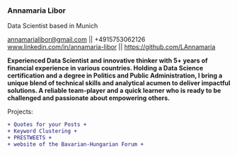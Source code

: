 ### Annamaria Libor
Data Scientist based in Munich

annamarialibor@gmail.com || +4915753062126
www.linkedin.com/in/annamaria-libor || https://github.com/LAnnamaria


**Experienced Data Scientist and innovative thinker with 5+ years of financial experience in various countries. 
Holding a Data Science certification and a degree in Politics and Public Administration, I bring a unique blend of technical skills and analytical acumen to deliver impactful solutions.
A reliable team-player and a quick learner who is ready to be challenged and passionate about empowering others.**

Projects:
```diff
+ Quotes for your Posts +
+ Keyword Clustering +
+ PRESTWEETS +
+ website of the Bavarian-Hungarian Forum +
```



